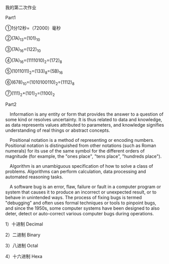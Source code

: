 我的第二次作业

Part1

①1分12秒=（72000）毫秒

②(7A)<sub>13</sub>=(101)<sub>10

③(7A)<sub>16</sub>=(122)<sub>10

④(7A)<sub>16</sub>=(1111010)<sub>2</sub>=(172)<sub>8

⑤(1011011)<sub>2</sub>=(133)<sub>8</sub>=(5B)<sub>16

⑥(678)<sub>10</sub>=(1010100110)<sub>2</sub>=(1112)<sub>8

⑦(111)<sub>2</sub>+(101)<sub>2</sub>=(1100)<sub>2

Part2

&emsp;Information is any entity or form that provides the answer to a question of some kind or resolves uncertainty. It is thus related to data and knowledge, as data represents values attributed to parameters, and knowledge signifies understanding of real things or abstract concepts.

&emsp;Positional notation is a method of representing or encoding numbers. Positional notation is distinguished from other notations (such as Roman numerals) for its use of the same symbol for the different orders of magnitude (for example, the "ones place", "tens place", "hundreds place").

&emsp;Algorithm is an unambiguous specification of how to solve a class of problems. Algorithms can perform calculation, data processing and automated reasoning tasks.

&emsp;A software bug is an error, flaw, failure or fault in a computer program or system that causes it to produce an incorrect or unexpected result, or to behave in unintended ways. The process of fixing bugs is termed "debugging" and often uses formal techniques or tools to pinpoint bugs, and since the 1950s, some computer systems have been designed to also deter, detect or auto-correct various computer bugs during operations.

1）十进制 Decimal

2）二进制 Binary

3）八进制 Octal 

4）十六进制 Hexa